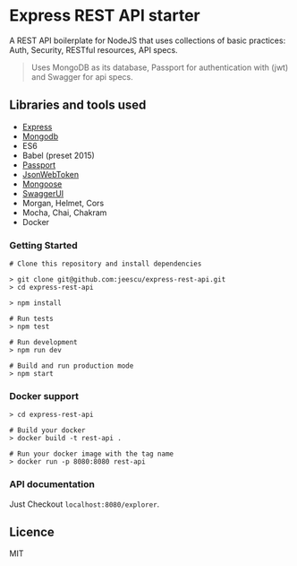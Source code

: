# Express REST API starter

A REST API boilerplate for NodeJS that uses collections 
of basic practices: Auth, Security, RESTful resources, API specs.

> Uses MongoDB as its database, Passport for authentication with (jwt) and Swagger for api specs.

## Libraries and tools used
- [Express](https://expressjs.com/)
- [Mongodb](https://www.mongodb.com)
- ES6
- Babel (preset 2015)
- [Passport](https://github.com/jaredhanson/passport)
- [JsonWebToken](https://github.com/auth0/node-jsonwebtoken)
- [Mongoose]()
- [SwaggerUI](https://github.com/scottie1984/swagger-ui-express)
- Morgan, Helmet, Cors
- Mocha, Chai, Chakram
- Docker

### Getting Started

```
# Clone this repository and install dependencies

> git clone git@github.com:jeescu/express-rest-api.git
> cd express-rest-api

> npm install

# Run tests
> npm test

# Run development
> npm run dev

# Build and run production mode
> npm start
```

### Docker support
```
> cd express-rest-api

# Build your docker
> docker build -t rest-api .

# Run your docker image with the tag name
> docker run -p 8080:8080 rest-api
```

### API documentation
Just Checkout `localhost:8080/explorer`.

## Licence
MIT
